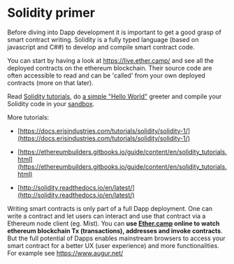 # Solidity primer

Before diving into Dapp development it is important to get a good grasp of smart contract writing. Solidity is a fully typed language (based on javascript and C##) to develop and compile smart contract code.

You can start by having a look at https://live.ether.camp/ and see all the deployed contracts on the ethereum blockchain. Their source code are often accessible to read and can be 'called' from your own deployed contracts (more on that later).

Read [Solidity tutorials](https://ethereumbuilders.gitbooks.io/guide/content/en/solidity_tutorials.html), do [a simple "Hello World"](https://ethereum.org/greeter) greeter and compile your Solidity code in your [sandbox](https://nogo10.gitbooks.io/ether-camp-live-studio-primer/content/sandbox_features.html).

More tutorials:

* [https://docs.erisindustries.com/tutorials/solidity/solidity-1/](https://docs.erisindustries.com/tutorials/solidity/solidity-1/)

* [https://ethereumbuilders.gitbooks.io/guide/content/en/solidity_tutorials.html](https://ethereumbuilders.gitbooks.io/guide/content/en/solidity_tutorials.html)

* [http://solidity.readthedocs.io/en/latest/](http://solidity.readthedocs.io/en/latest/)


Writing smart contracts is only part of a full Dapp deployment. One can write a contract and let users can interact and use that contract via a Ethereum node client (eg. Mist). You can **use [Ether.camp](https://live.ether.camp/contracts) online to watch ethereum blockchain Tx (transactions), addresses and invoke contracts**. But the full potential of Dapps enables mainstream browsers to access your smart contract for a better UX (user experience) and more functionalities. For example see https://www.augur.net/ 



